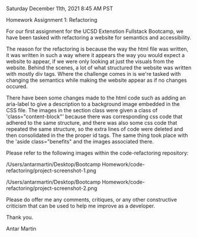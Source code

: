Saturday December 11th, 2021
8:45 AM PST

Homework Assignment 1: Refactoring

For our first assignment for the UCSD Extenstion Fullstack Bootcamp, we have been tasked with refactoring a website for semantics and accessibility. 

The reason for the refactoring is because the way the html file was written, it was written in such a way where it appears the way you would expect a website to appear, if we were only looking at just the visuals from the website. Behind the scenes, a lot of what structured the website was written with mostly div tags. Where the challenge comes in is we're tasked with changing the semantics while making the website appear as if no changes occured. 

There have been some changes made to the html code such as adding an aria-label to give a description to a background image embedded in the CSS file. The images in the section class were given a class of 'class="content-block"' because there was corresponding css code that adhered to the same structure, and there was also some css code that repeated the same structure, so the extra lines of code were deleted and then consolidated in the the proper id tags. The same thing took place with the 'aside class="benefits" and the images associated there. 

Please refer to the following images within the code-refactoring repository:

/Users/antarmartin/Desktop/Bootcamp Homework/code-refactoring/project-screenshot-1.png

/Users/antarmartin/Desktop/Bootcamp Homework/code-refactoring/project-screenshot-2.png

Please do offer me any comments, critiques, or any other constructive criticism that can be used to help me improve as a developer.

Thank you.

Antar Martin

 
